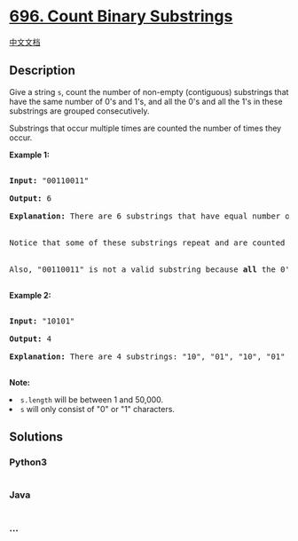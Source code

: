 # [696. Count Binary Substrings](https://leetcode.com/problems/count-binary-substrings)

[中文文档](/solution/0600-0699/0696.Count%20Binary%20Substrings/README.md)

## Description

<p>Give a string <code>s</code>, count the number of non-empty (contiguous) substrings that have the same number of 0's and 1's, and all the 0's and all the 1's in these substrings are grouped consecutively.

</p>

<p>Substrings that occur multiple times are counted the number of times they occur.</p>

<p><b>Example 1:</b><br />

<pre>

<b>Input:</b> "00110011"

<b>Output:</b> 6

<b>Explanation:</b> There are 6 substrings that have equal number of consecutive 1's and 0's: "0011", "01", "1100", "10", "0011", and "01".

<br>Notice that some of these substrings repeat and are counted the number of times they occur.

<br>Also, "00110011" is not a valid substring because <b>all</b> the 0's (and 1's) are not grouped together.

</pre>

</p>

<p><b>Example 2:</b><br />

<pre>

<b>Input:</b> "10101"

<b>Output:</b> 4

<b>Explanation:</b> There are 4 substrings: "10", "01", "10", "01" that have equal number of consecutive 1's and 0's.

</pre>

</p>

<p><b>Note:</b>

<li><code>s.length</code> will be between 1 and 50,000.</li>

<li><code>s</code> will only consist of "0" or "1" characters.</li>

</p>

## Solutions

<!-- tabs:start -->

### **Python3**

```python

```

### **Java**

```java

```

### **...**

```

```

<!-- tabs:end -->
